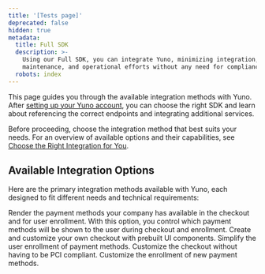 ```yaml
---
title: '[Tests page]'
deprecated: false
hidden: true
metadata:
  title: Full SDK
  description: >-
    Using our Full SDK, you can integrate Yuno, minimizing integration,
    maintenance, and operational efforts without any need for compliance.
  robots: index
---
```

This page guides you through the available integration methods with Yuno. After [setting up your Yuno account](doc:step-1-set-up-your-account), you can choose the right SDK and learn about referencing the correct endpoints and integrating additional services.

Before proceeding, choose the integration method that best suits your needs. For an overview of available options and their capabilities, see [Choose the Right Integration for You](doc:choose-the-right-integration-for-you).

## Available Integration Options

Here are the primary integration methods available with Yuno, each designed to fit different needs and technical requirements:

<Shelf classname="cards_container" columns={4}>
  <YunoCard type="sdk-integrations" title="Full SDK" href="/docs/full-checkout-sdk">
    Render the payment methods your company has available in the checkout and for user enrollment.
  </YunoCard>

  <YunoCard type="sdk-integrations" title="Lite SDK (Payment)" href="/docs/lite-checkout-sdk">
    With this option, you control which payment methods will be shown to the user during checkout and
    enrollment.
  </YunoCard>

  <YunoCard type="sdk-integrations" title="Secure Fields (Payment - Enrollment)" href="/docs/secure-fields-checkout-sdk">
    Create and customize your own checkout with prebuilt UI components.
  </YunoCard>

  <YunoCard type="sdk-integrations" title="Lite SDK (Enrollment)" href="/docs/lite-checkout-sdk">
    Simplify the user enrollment of payment methods.
  </YunoCard>

  <YunoCard type="sdk-integrations" title="Headless SDK (Payment)" href="/docs/headless-sdk-payment">
    Customize the checkout without having to be PCI compliant.
  </YunoCard>

  <YunoCard type="sdk-integrations" title="Headless SDK (Enrollment)" href="/docs/headless-sdk-enrollment">
    Customize the enrollment of new payment methods.
  </YunoCard>
</Shelf>